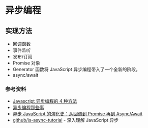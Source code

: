 # 异步编程

## 实现方法

- 回调函数
- 事件监听
- 发布/订阅
- Promise 对象
- Generator 函数将 JavaScript 异步编程带入了一个全新的阶段。
- async/await

### 参考资料

- [Javascript 异步编程的 4 种方法](http://www.ruanyifeng.com/blog/2012/12/asynchronous%EF%BC%BFjavascript.html)
- [异步编程那些事](https://yanhaijing.com/javascript/2017/08/02/talk-async/)
- [异步 JavaScript 的演化史：从回调到 Promise 再到 Async/Await](https://www.infoq.cn/article/JQxzWt7FqDc9p7jJ_1hs)
- [github/js-async-tutorial](https://github.com/wangfupeng1988/js-async-tutorial) - 深入理解 JavaScript 异步
